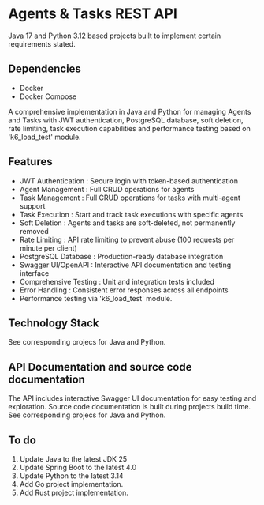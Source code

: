
# Agents & Tasks REST API

Java 17 and Python 3.12 based projects built to implement certain requirements stated.

## Dependencies
- Docker
- Docker Compose

A comprehensive implementation in Java and Python for managing Agents and Tasks with 
JWT authentication, PostgreSQL database, soft deletion, rate limiting, 
task execution capabilities and performance testing based on 'k6_load_test' module.

## Features

-  JWT Authentication : Secure login with token-based authentication
-  Agent Management : Full CRUD operations for agents
-  Task Management : Full CRUD operations for tasks with multi-agent support
-  Task Execution : Start and track task executions with specific agents
-  Soft Deletion : Agents and tasks are soft-deleted, not permanently removed
-  Rate Limiting : API rate limiting to prevent abuse (100 requests per minute per client)
-  PostgreSQL Database : Production-ready database integration
-  Swagger UI/OpenAPI : Interactive API documentation and testing interface
-  Comprehensive Testing : Unit and integration tests included
-  Error Handling : Consistent error responses across all endpoints
-  Performance testing via 'k6_load_test' module.

## Technology Stack

See corresponding projecs for Java and Python.


## API Documentation and source code documentation

The API includes interactive Swagger UI documentation for easy testing 
and exploration. Source code documentation is built during projects build time.
See corresponding projecs for Java and Python.

## To do

1. Update Java to the latest JDK 25
2. Update Spring Boot to the latest 4.0
3. Update Python to the latest 3.14
4. Add Go project implementation.
5. Add Rust project implementation.
